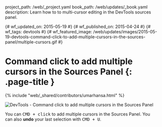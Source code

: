 project_path: /web/_project.yaml
book_path: /web/updates/_book.yaml
description: Learn how to to multi-cursor editing in the DevTools sources panel.

{# wf_updated_on: 2015-05-19 #}
{# wf_published_on: 2015-04-24 #}
{# wf_tags: devtools #}
{# wf_featured_image: /web/updates/images/2015-05-19-devtools-command-click-to-add-multiple-cursors-in-the-sources-panel/multiple-cursors.gif #}

# Command click to add multiple cursors in the Sources Panel {: .page-title }

{% include "web/_shared/contributors/umarhansa.html" %}


<img src="/web/updates/images/2015-05-19-devtools-command-click-to-add-multiple-cursors-in-the-sources-panel/multiple-cursors.gif" alt="DevTools - Command click to add multiple cursors in the Sources Panel">

You can <kbd class="kbd">CMD + click</kbd> to add multiple cursors in the Sources Panel. You can also <strong>undo</strong> your last selection with <kbd class="kbd">CMD + U</kbd>.


